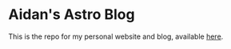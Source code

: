 # Aidan's Astro Blog

This is the repo for my personal website and blog, available [here](https://aidankinzett.com).
